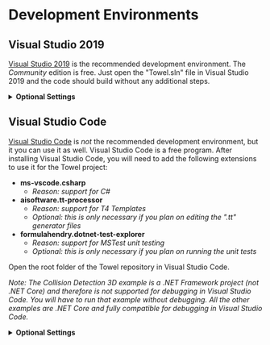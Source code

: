 # Development Environments

## Visual Studio 2019

[Visual Studio 2019](https://visualstudio.microsoft.com/) is the recommended development environment. The *Community* edition is free. Just open the "Towel.sln" file in Visual Studio 2019 and the code should build without any additional steps.

<details>
<summary><strong>Optional Settings</strong></summary>
<p>

These are some notes about settings I like to use when I code in Visual Studio. They are completely optional.

#### Dark Theme
`Tools -> Options -> Environment -> General`

#### Control Click
`Tools -> Options -> Text Editor -> General`

Enable mouse click to perform Go to Definition = false

#### Shift Key Overrides
`Tools -> Options -> Environment -> Keyboard`

Window.CloseToolWindow = *Remove*

#### Show White Space Characters
`Tools -> Options -> Text Editor -> General`

View whitespace = true

#### Tabs
`Tools -> Options -> Text Editor -> All Languages -> Tabs`

Tab size  = 4

Keep tabs = true

#### Fonts and Colors
| Setting | Value |
| :---    | :--- |
| User Members - Constants         | RBG(220, 220, 220) |
| User Members - Enum Members      | RBG(220, 220, 220) |
| User Members - Constants         | RBG(220, 220, 220) |
| User Members - Events            | RBG(220, 220, 220) |
| User Members - Extension Methods | RBG(203, 133, 155) |
| User Members - Fields            | RBG(220, 220, 220) |
| User Members - Labels            | RBG(220, 220, 220) |
| User Members - Locals            | RBG(156, 220, 254) |
| User Members - Methods           | RBG(189,  99, 128) |
| User Members - Namespaces        | RBG(220, 220, 220) |
| User Members - Parameters        | RBG(156, 220, 254) |
| User Members - Properties        | RBG(220, 220, 220) |
| User Types - Classes             | RBG( 78, 201, 176) |
| User Types - Delegates           | RBG(189,  99, 197) |
| User Types - Enums               | RBG(255, 127,  39) |
| User Types - Interfaces          | RBG(184, 215, 163) |
| User Types - Structures          | RBG(255, 255, 128) |
| User Types - Type Parameters     | RBG(128, 128,   0) |

</p>
</details>

## Visual Studio Code

[Visual Studio Code](https://visualstudio.microsoft.com/) is _not_ the recommended development environment, but it you can use it as well. Visual Studio Code is a free program. After installing Visual Studio Code, you will need to add the following extensions to use it for the Towel project:

- **ms-vscode.csharp**
	- _Reason: support for C#_
- **aisoftware.tt-processor**
	- _Reason: support for T4 Templates_
	- _Optional: this is only necessary if you plan on editing the ".tt" generator files_
- **formulahendry.dotnet-test-explorer**
	- _Reason: support for MSTest unit testing_
	- _Optional: this is only necessary if you plan on running the unit tests_

Open the root folder of the Towel repository in Visual Studio Code.

_Note: The Collision Detection 3D example is a .NET Framework project (not .NET Core) and therefore is not supported for debugging in Visual Studio Code. You will have to run that example without debugging. All the other examples are .NET Core and fully compatible for debugging in Visual Studio Code._

<details>
<summary><strong>Optional Settings</strong></summary>
<p>

These are some notes about settings I like to use when I code in Visual Studio Code. They are completely optional. All settings can be modified in the ".vscode/settings.json" file.

- "editor.insertSpaces": false,
- "editor.renderWhitespace": "all",

</p>
</details>

